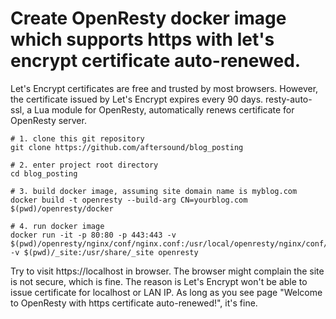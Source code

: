 # Create OpenResty docker image which supports https with let's encrypt certificate auto-renewed.

Let's Encrypt certificates are free and trusted by most browsers. However, the certificate issued by Let's Encrypt
expires every 90 days. resty-auto-ssl, a Lua module for OpenResty, automatically renews certificate for OpenResty 
server.

```
# 1. clone this git repository
git clone https://github.com/aftersound/blog_posting

# 2. enter project root directory
cd blog_posting

# 3. build docker image, assuming site domain name is myblog.com
docker build -t openresty --build-arg CN=yourblog.com $(pwd)/openresty/docker

# 4. run docker image
docker run -it -p 80:80 -p 443:443 -v $(pwd)/openresty/nginx/conf/nginx.conf:/usr/local/openresty/nginx/conf/nginx.conf -v $(pwd)/_site:/usr/share/_site openresty
```

Try to visit https://localhost in browser. The browser might complain the site is not secure, which is fine. The reason 
is Let's Encrypt won't be able to issue certificate for localhost or LAN IP. As long as you see page "Welcome to 
OpenResty with https certificate auto-renewed!", it's fine. 
